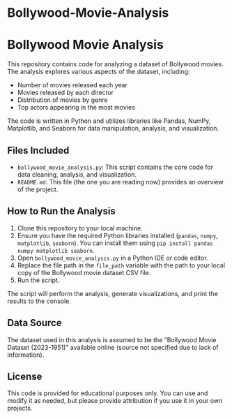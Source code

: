 # Bollywood-Movie-Analysis
# Bollywood Movie Analysis

This repository contains code for analyzing a dataset of Bollywood movies. The analysis explores various aspects of the dataset, including:

* Number of movies released each year
* Movies released by each director
* Distribution of movies by genre
* Top actors appearing in the most movies

The code is written in Python and utilizes libraries like Pandas, NumPy, Matplotlib, and Seaborn for data manipulation, analysis, and visualization.

## Files Included

* `bollywood_movie_analysis.py`: This script contains the core code for data cleaning, analysis, and visualization.
* `README.md`: This file (the one you are reading now) provides an overview of the project.

## How to Run the Analysis

1. Clone this repository to your local machine.
2. Ensure you have the required Python libraries installed (`pandas`, `numpy`, `matplotlib`, `seaborn`). You can install them using `pip install pandas numpy matplotlib seaborn`.
3. Open `bollywood_movie_analysis.py` in a Python IDE or code editor.
4. Replace the file path in the `file_path` variable with the path to your local copy of the Bollywood movie dataset CSV file.
5. Run the script.

The script will perform the analysis, generate visualizations, and print the results to the console.

## Data Source

The dataset used in this analysis is assumed to be the "Bollywood Movie Dataset (2023-1951)" available online (source not specified due to lack of information).

## License

This code is provided for educational purposes only. You can use and modify it as needed, but please provide attribution if you use it in your own projects.
